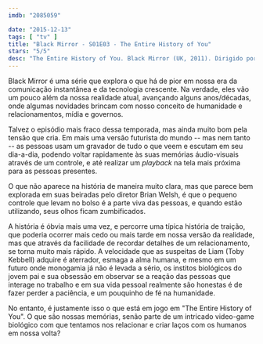 ```yaml
---
imdb: "2085059"

date: "2015-12-13"
tags: [ "tv" ]
title: "Black Mirror - S01E03 - The Entire History of You"
stars: "5/5"
desc: "The Entire History of You. Black Mirror (UK, 2011). Dirigido por Brian Welsh. Escrito por Jesse Armstrong. Com Toby Kebbell, Jodie Whittaker, Tom Cullen."
---
```

Black Mirror é uma série que explora o que há de pior em nossa era da comunicação instantânea e da tecnologia crescente. Na verdade, eles vão um pouco além da nossa realidade atual, avançando alguns anos/décadas, onde algumas novidades brincam com nosso conceito de humanidade e relacionamentos, mídia e governos.

Talvez o episódio mais fraco dessa temporada, mas ainda muito bom pela tensão que cria. Em mais uma versão futurista do mundo -- mas nem tanto -- as pessoas usam um gravador de tudo o que veem e escutam em seu dia-a-dia, podendo voltar rapidamente às suas memórias áudio-visuais através de um controle, e até realizar um _playback_ na tela mais próxima para as pessoas presentes.

O que não aparece na história de maneira muito clara, mas que parece bem explorada em suas beiradas pelo diretor Brian Welsh, é que o pequeno controle que levam no bolso é a parte viva das pessoas, e quando estão utilizando, seus olhos ficam zumbificados.

A história é óbvia mais uma vez, e percorre uma típica história de traição, que poderia ocorrer mais cedo ou mais tarde em nossa versão da realidade, mas que através da facilidade de recordar detalhes de um relacionamento, se torna muito mais rápido. A velocidade que as suspeitas de Liam (Toby Kebbell) adquire é aterrador, esmaga a alma humana, e mesmo em um futuro onde monogamia já não é levada a sério, os institos biológicos do jovem pai e sua obsessão em observar se a reação das pessoas que interage no trabalho e em sua vida pessoal realmente são honestas é de fazer perder a paciência, e um pouquinho de fé na humanidade.

No entanto, é justamente isso o que está em jogo em "The Entire History of You". O que são nossas memórias, senão parte de um intricado video-game biológico com que tentamos nos relacionar e criar laços com os humanos em nossa volta?
